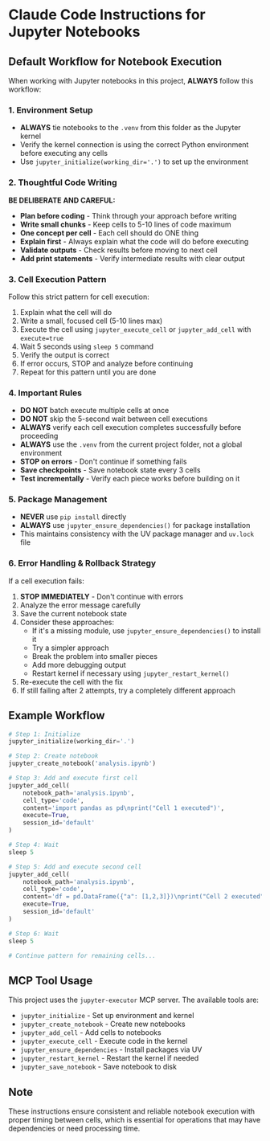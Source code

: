 # Claude Code Instructions for Jupyter Notebooks

## Default Workflow for Notebook Execution

When working with Jupyter notebooks in this project, **ALWAYS** follow this workflow:

### 1. Environment Setup
- **ALWAYS** tie notebooks to the `.venv` from this folder as the Jupyter kernel
- Verify the kernel connection is using the correct Python environment before executing any cells
- Use `jupyter_initialize(working_dir='.')` to set up the environment

### 2. Thoughtful Code Writing
**BE DELIBERATE AND CAREFUL:**
- **Plan before coding** - Think through your approach before writing
- **Write small chunks** - Keep cells to 5-10 lines of code maximum
- **One concept per cell** - Each cell should do ONE thing
- **Explain first** - Always explain what the code will do before executing
- **Validate outputs** - Check results before moving to next cell
- **Add print statements** - Verify intermediate results with clear output

### 3. Cell Execution Pattern
Follow this strict pattern for cell execution:
1. Explain what the cell will do
2. Write a small, focused cell (5-10 lines max)
3. Execute the cell using `jupyter_execute_cell` or `jupyter_add_cell` with `execute=true`
4. Wait 5 seconds using `sleep 5` command
5. Verify the output is correct
6. If error occurs, STOP and analyze before continuing
7. Repeat for this pattern until you are done

### 4. Important Rules
- **DO NOT** batch execute multiple cells at once
- **DO NOT** skip the 5-second wait between cell executions
- **ALWAYS** verify each cell execution completes successfully before proceeding
- **ALWAYS** use the `.venv` from the current project folder, not a global environment
- **STOP on errors** - Don't continue if something fails
- **Save checkpoints** - Save notebook state every 3 cells
- **Test incrementally** - Verify each piece works before building on it

### 5. Package Management
- **NEVER** use `pip install` directly
- **ALWAYS** use `jupyter_ensure_dependencies()` for package installation
- This maintains consistency with the UV package manager and `uv.lock` file

### 6. Error Handling & Rollback Strategy
If a cell execution fails:
1. **STOP IMMEDIATELY** - Don't continue with errors
2. Analyze the error message carefully
3. Save the current notebook state
4. Consider these approaches:
   - If it's a missing module, use `jupyter_ensure_dependencies()` to install it
   - Try a simpler approach
   - Break the problem into smaller pieces
   - Add more debugging output
   - Restart kernel if necessary using `jupyter_restart_kernel()`
5. Re-execute the cell with the fix
6. If still failing after 2 attempts, try a completely different approach

## Example Workflow

```python
# Step 1: Initialize
jupyter_initialize(working_dir='.')

# Step 2: Create notebook
jupyter_create_notebook('analysis.ipynb')

# Step 3: Add and execute first cell
jupyter_add_cell(
    notebook_path='analysis.ipynb',
    cell_type='code',
    content='import pandas as pd\nprint("Cell 1 executed")',
    execute=True,
    session_id='default'
)

# Step 4: Wait
sleep 5

# Step 5: Add and execute second cell
jupyter_add_cell(
    notebook_path='analysis.ipynb',
    cell_type='code',
    content='df = pd.DataFrame({"a": [1,2,3]})\nprint("Cell 2 executed")',
    execute=True,
    session_id='default'
)

# Step 6: Wait
sleep 5

# Continue pattern for remaining cells...
```

## MCP Tool Usage

This project uses the `jupyter-executor` MCP server. The available tools are:
- `jupyter_initialize` - Set up environment and kernel
- `jupyter_create_notebook` - Create new notebooks
- `jupyter_add_cell` - Add cells to notebooks
- `jupyter_execute_cell` - Execute code in the kernel
- `jupyter_ensure_dependencies` - Install packages via UV
- `jupyter_restart_kernel` - Restart the kernel if needed
- `jupyter_save_notebook` - Save notebook to disk

## Note
These instructions ensure consistent and reliable notebook execution with proper timing between cells, which is essential for operations that may have dependencies or need processing time.